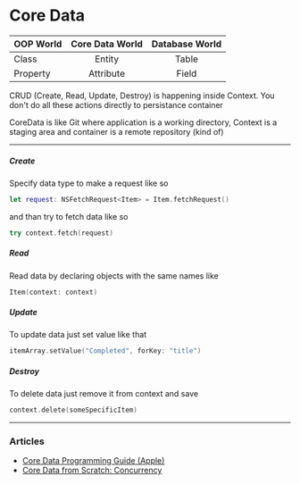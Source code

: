 # Core Data

|       OOP World       |    Core Data World    |    Database World    |
|:--------------------- |:---------------------:|:--------------------:|
|         Class         |        Entity         |         Table        |
|       Property        |      Attribute        |         Field        |

CRUD (Create, Read, Update, Destroy) is happening inside Context. You don't do all these actions directly to persistance container

CoreData is like Git where application is a working directory, Context is a staging area and container is a remote repository (kind of)

--- 

##### Create   
Specify data type to make a request like so

``` Swift
let request: NSFetchRequest<Item> = Item.fetchRequest()
``` 
and than try to fetch data like so

``` Swift
try context.fetch(request)
```

##### Read  
Read data by declaring objects with the same names like  

``` Swift
Item(context: context)
```

##### Update  
To update data just set value like that  

``` Swift
itemArray.setValue("Completed", forKey: "title")
```
##### Destroy
To delete data just remove it from context and save

``` Swift
context.delete(someSpecificItem)
```

--- 

### Articles

- [Core Data Programming Guide (Apple)](https://developer.apple.com/library/archive/documentation/Cocoa/Conceptual/CoreData/index.html)
- [Core Data from Scratch: Concurrency](https://code.tutsplus.com/tutorials/core-data-from-scratch-concurrency--cms-22131)